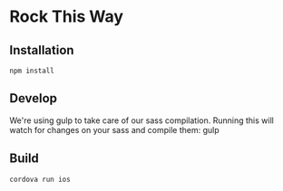 # Rock This Way

## Installation
    npm install
    
## Develop
We're using gulp to take care of our sass compilation. Running this will watch for changes on your sass and compile them:
    gulp
    
## Build
    cordova run ios
   